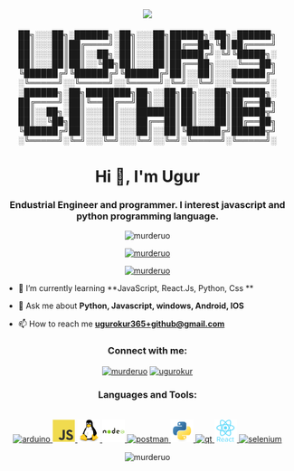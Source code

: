 <div align="center"><img src="hell_my_code.gif"></img></div>
<br>
<div align="center">
██╗░░░██╗░██████╗░██╗░░░██╗██████╗░██╗░██████╗
██║░░░██║██╔════╝░██║░░░██║██╔══██╗╚█║██╔════╝
██║░░░██║██║░░██╗░██║░░░██║██████╔╝░╚╝╚█████╗░
██║░░░██║██║░░╚██╗██║░░░██║██╔══██╗░░░░╚═══██╗
╚██████╔╝╚██████╔╝╚██████╔╝██║░░██║░░░██████╔╝
░╚═════╝░░╚═════╝░░╚═════╝░╚═╝░░╚═╝░░░╚═════╝░</div>
<div align="center">
░██████╗░██╗████████╗██╗░░██╗██╗░░░██╗██████╗░
██╔════╝░██║╚══██╔══╝██║░░██║██║░░░██║██╔══██╗
██║░░██╗░██║░░░██║░░░███████║██║░░░██║██████╦╝
██║░░╚██╗██║░░░██║░░░██╔══██║██║░░░██║██╔══██╗
╚██████╔╝██║░░░██║░░░██║░░██║╚██████╔╝██████╦╝
░╚═════╝░╚═╝░░░╚═╝░░░╚═╝░░╚═╝░╚═════╝░╚═════╝░</div>

<h1 align="center">Hi 👋, I'm Ugur</h1>
<h3 align="center">Endustrial Engineer and programmer. I interest javascript and python programming language.</h3>

<p align="center"> <img src="https://komarev.com/ghpvc/?username=murderuo&label=Profile%20views&color=0e75b6&style=flat" alt="murderuo" /> </p>

<p align="center"> <a href="https://github.com/ryo-ma/github-profile-trophy"><img src="https://github-profile-trophy.vercel.app/?username=murderuo" alt="murderuo" /></a> </p>

<p align="center"> <a href="https://twitter.com/murderuo" target="blank"><img src="https://img.shields.io/twitter/follow/murderuo?logo=twitter&style=for-the-badge" alt="murderuo" /></a> </p>

- 🌱 I’m currently learning **JavaScript, React.Js, Python, Css **

- 💬 Ask me about **Python, Javascript, windows, Android, IOS**

- 📫 How to reach me **ugurokur365+github@gmail.com**

<h3 align="center">Connect with me:</h3>
<p align="center">
<a href="https://twitter.com/murderuo" target="blank"><img align="center" src="https://raw.githubusercontent.com/rahuldkjain/github-profile-readme-generator/master/src/images/icons/Social/twitter.svg" alt="murderuo" height="30" width="40" /></a>
<a href="https://linkedin.com/in/ugurokur" target="blank"><img align="center" src="https://raw.githubusercontent.com/rahuldkjain/github-profile-readme-generator/master/src/images/icons/Social/linked-in-alt.svg" alt="ugurokur" height="30" width="40" /></a>
</p>

<h3 align="center">Languages and Tools:</h3>
<p align="center"> 
  <a href="https://www.arduino.cc/" target="_blank" rel="noreferrer"><br/>
  <img src="https://cdn.worldvectorlogo.com/logos/arduino-1.svg" alt="arduino" width="40" height="40"/> </a><a href="https://developer.mozilla.org/en-US/docs/Web/JavaScript" target="_blank" rel="noreferrer"> <img src="https://raw.githubusercontent.com/devicons/devicon/master/icons/javascript/javascript-original.svg" alt="javascript" width="40" height="40"/> </a>
  <a href="https://www.linux.org/" target="_blank" rel="noreferrer"> <img src="https://raw.githubusercontent.com/devicons/devicon/master/icons/linux/linux-original.svg" alt="linux" width="40" height="40"/> </a><a href="https://nodejs.org" target="_blank" rel="noreferrer"> <img src="https://raw.githubusercontent.com/devicons/devicon/master/icons/nodejs/nodejs-original-wordmark.svg" alt="nodejs" width="40" height="40"/> </a><a href="https://postman.com" target="_blank" rel="noreferrer"> <img src="https://www.vectorlogo.zone/logos/getpostman/getpostman-icon.svg" alt="postman" width="40" height="40"/> </a> <a href="https://www.python.org" target="_blank" rel="noreferrer"> <img src="https://raw.githubusercontent.com/devicons/devicon/master/icons/python/python-original.svg" alt="python" width="40" height="40"/> </a> <a href="https://www.qt.io/" target="_blank" rel="noreferrer"> <img src="https://upload.wikimedia.org/wikipedia/commons/0/0b/Qt_logo_2016.svg" alt="qt" width="40" height="40"/> </a> <a href="https://reactjs.org/" target="_blank" rel="noreferrer"> <img src="https://raw.githubusercontent.com/devicons/devicon/master/icons/react/react-original-wordmark.svg" alt="react" width="40" height="40"/> </a> <a href="https://www.selenium.dev" target="_blank" rel="noreferrer"> <img src="https://raw.githubusercontent.com/detain/svg-logos/780f25886640cef088af994181646db2f6b1a3f8/svg/selenium-logo.svg" alt="selenium" width="40" height="40"/> </a>  </p>

<p align="center"><img align="center" src="https://github-readme-stats.vercel.app/api/top-langs?username=murderuo&show_icons=true&locale=en&layout=compact" alt="murderuo" /></p>
